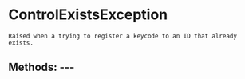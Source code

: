 # ControlExistsException 
 ```
 Raised when a trying to register a keycode to an ID that already exists. 
```
## Methods: --- 